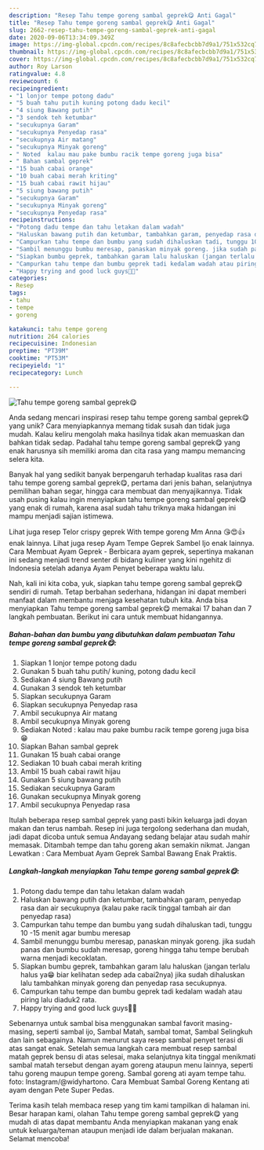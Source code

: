 ```yaml
---
description: "Resep Tahu tempe goreng sambal geprek😋 Anti Gagal"
title: "Resep Tahu tempe goreng sambal geprek😋 Anti Gagal"
slug: 2662-resep-tahu-tempe-goreng-sambal-geprek-anti-gagal
date: 2020-09-06T13:34:09.349Z
image: https://img-global.cpcdn.com/recipes/8c8afecbcbb7d9a1/751x532cq70/tahu-tempe-goreng-sambal-geprek😋-foto-resep-utama.jpg
thumbnail: https://img-global.cpcdn.com/recipes/8c8afecbcbb7d9a1/751x532cq70/tahu-tempe-goreng-sambal-geprek😋-foto-resep-utama.jpg
cover: https://img-global.cpcdn.com/recipes/8c8afecbcbb7d9a1/751x532cq70/tahu-tempe-goreng-sambal-geprek😋-foto-resep-utama.jpg
author: Roy Larson
ratingvalue: 4.8
reviewcount: 6
recipeingredient:
- "1 lonjor tempe potong dadu"
- "5 buah tahu putih kuning potong dadu kecil"
- "4 siung Bawang putih"
- "3 sendok teh ketumbar"
- "secukupnya Garam"
- "secukupnya Penyedap rasa"
- "secukupnya Air matang"
- "secukupnya Minyak goreng"
- " Noted  kalau mau pake bumbu racik tempe goreng juga bisa"
- " Bahan sambal geprek"
- "15 buah cabai orange"
- "10 buah cabai merah kriting"
- "15 buah cabai rawit hijau"
- "5 siung bawang putih"
- "secukupnya Garam"
- "secukupnya Minyak goreng"
- "secukupnya Penyedap rasa"
recipeinstructions:
- "Potong dadu tempe dan tahu letakan dalam wadah"
- "Haluskan bawang putih dan ketumbar, tambahkan garam, penyedap rasa dan air secukupnya (kalau pake racik tinggal tambah air dan penyedap rasa)"
- "Campurkan tahu tempe dan bumbu yang sudah dihaluskan tadi, tunggu 10 -15 menit agar bumbu meresap"
- "Sambil menunggu bumbu meresap, panaskan minyak goreng. jika sudah panas dan bumbu sudah meresap, goreng hingga tahu tempe berubah warna menjadi kecoklatan."
- "Siapkan bumbu geprek, tambahkan garam lalu haluskan (jangan terlalu halus ya😁 biar kelihatan sedep ada cabai2nya) jika sudah dihaluskan lalu tambahkan minyak goreng dan penyedap rasa secukupnya."
- "Campurkan tahu tempe dan bumbu geprek tadi kedalam wadah atau piring lalu diaduk2 rata."
- "Happy trying and good luck guys🤗😘"
categories:
- Resep
tags:
- tahu
- tempe
- goreng

katakunci: tahu tempe goreng 
nutrition: 264 calories
recipecuisine: Indonesian
preptime: "PT39M"
cooktime: "PT53M"
recipeyield: "1"
recipecategory: Lunch

---
```



![Tahu tempe goreng sambal geprek😋](https://img-global.cpcdn.com/recipes/8c8afecbcbb7d9a1/751x532cq70/tahu-tempe-goreng-sambal-geprek😋-foto-resep-utama.jpg)

Anda sedang mencari inspirasi resep tahu tempe goreng sambal geprek😋 yang unik? Cara menyiapkannya memang tidak susah dan tidak juga mudah. Kalau keliru mengolah maka hasilnya tidak akan memuaskan dan bahkan tidak sedap. Padahal tahu tempe goreng sambal geprek😋 yang enak harusnya sih memiliki aroma dan cita rasa yang mampu memancing selera kita.

Banyak hal yang sedikit banyak berpengaruh terhadap kualitas rasa dari tahu tempe goreng sambal geprek😋, pertama dari jenis bahan, selanjutnya pemilihan bahan segar, hingga cara membuat dan menyajikannya. Tidak usah pusing kalau ingin menyiapkan tahu tempe goreng sambal geprek😋 yang enak di rumah, karena asal sudah tahu triknya maka hidangan ini mampu menjadi sajian istimewa.

Lihat juga resep Telor crispy geprek With tempe goreng Mm Anna 😘😍👍 enak lainnya. Lihat juga resep Ayam Tempe Geprek Sambel Ijo enak lainnya. Cara Membuat Ayam Geprek - Berbicara ayam geprek, sepertinya makanan ini sedang menjadi trend senter di bidang kuliner yang kini ngehitz di Indonesia setelah adanya Ayam Penyet beberapa waktu lalu.


Nah, kali ini kita coba, yuk, siapkan tahu tempe goreng sambal geprek😋 sendiri di rumah. Tetap berbahan sederhana, hidangan ini dapat memberi manfaat dalam membantu menjaga kesehatan tubuh kita. Anda bisa menyiapkan Tahu tempe goreng sambal geprek😋 memakai 17 bahan dan 7 langkah pembuatan. Berikut ini cara untuk membuat hidangannya.

<!--inarticleads1-->

##### Bahan-bahan dan bumbu yang dibutuhkan dalam pembuatan Tahu tempe goreng sambal geprek😋:

1. Siapkan 1 lonjor tempe potong dadu
1. Gunakan 5 buah tahu putih/ kuning, potong dadu kecil
1. Sediakan 4 siung Bawang putih
1. Gunakan 3 sendok teh ketumbar
1. Siapkan secukupnya Garam
1. Siapkan secukupnya Penyedap rasa
1. Ambil secukupnya Air matang
1. Ambil secukupnya Minyak goreng
1. Sediakan  Noted : kalau mau pake bumbu racik tempe goreng juga bisa😁
1. Siapkan  Bahan sambal geprek
1. Gunakan 15 buah cabai orange
1. Sediakan 10 buah cabai merah kriting
1. Ambil 15 buah cabai rawit hijau
1. Gunakan 5 siung bawang putih
1. Sediakan secukupnya Garam
1. Gunakan secukupnya Minyak goreng
1. Ambil secukupnya Penyedap rasa


Itulah beberapa resep sambal geprek yang pasti bikin keluarga jadi doyan makan dan terus nambah. Resep ini juga tergolong sederhana dan mudah, jadi dapat dicoba untuk semua Andayang sedang belajar atau sudah mahir memasak. Ditambah tempe dan tahu goreng akan semakin nikmat. Jangan Lewatkan : Cara Membuat Ayam Geprek Sambal Bawang Enak Praktis. 

<!--inarticleads2-->

##### Langkah-langkah menyiapkan Tahu tempe goreng sambal geprek😋:

1. Potong dadu tempe dan tahu letakan dalam wadah
1. Haluskan bawang putih dan ketumbar, tambahkan garam, penyedap rasa dan air secukupnya (kalau pake racik tinggal tambah air dan penyedap rasa)
1. Campurkan tahu tempe dan bumbu yang sudah dihaluskan tadi, tunggu 10 -15 menit agar bumbu meresap
1. Sambil menunggu bumbu meresap, panaskan minyak goreng. jika sudah panas dan bumbu sudah meresap, goreng hingga tahu tempe berubah warna menjadi kecoklatan.
1. Siapkan bumbu geprek, tambahkan garam lalu haluskan (jangan terlalu halus ya😁 biar kelihatan sedep ada cabai2nya) jika sudah dihaluskan lalu tambahkan minyak goreng dan penyedap rasa secukupnya.
1. Campurkan tahu tempe dan bumbu geprek tadi kedalam wadah atau piring lalu diaduk2 rata.
1. Happy trying and good luck guys🤗😘


Sebenarnya untuk sambal bisa menggunakan sambal favorit masing-masing, seperti sambal ijo, Sambal Matah, sambal tomat, Sambal Selingkuh dan lain sebagainya. Namun menurut saya resep sambal penyet terasi di atas sangat enak. Setelah semua langkah cara membuat resep sambal matah geprek bensu di atas selesai, maka selanjutnya kita tinggal menikmati sambal matah tersebut dengan ayam goreng ataupun menu lainnya, seperti tahu goreng maupun tempe goreng. Sambal goreng ati ayam tempe tahu. foto: Instagram/@widyhartono. Cara Membuat Sambal Goreng Kentang ati ayam dengan Pete Super Pedas. 

Terima kasih telah membaca resep yang tim kami tampilkan di halaman ini. Besar harapan kami, olahan Tahu tempe goreng sambal geprek😋 yang mudah di atas dapat membantu Anda menyiapkan makanan yang enak untuk keluarga/teman ataupun menjadi ide dalam berjualan makanan. Selamat mencoba!
